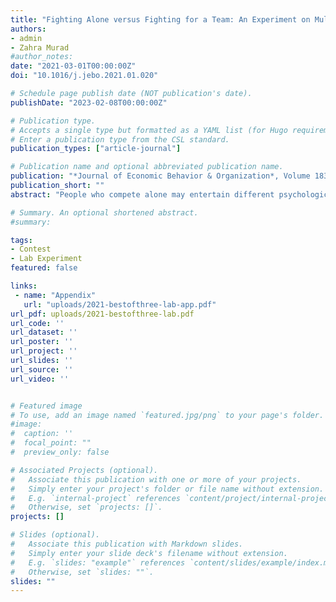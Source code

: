 ```yaml
---
title: "Fighting Alone versus Fighting for a Team: An Experiment on Multiple Pairwise Contests"
authors:
- admin
- Zahra Murad
#author_notes:
date: "2021-03-01T00:00:00Z"
doi: "10.1016/j.jebo.2021.01.020"

# Schedule page publish date (NOT publication's date).
publishDate: "2023-02-08T00:00:00Z"

# Publication type.
# Accepts a single type but formatted as a YAML list (for Hugo requirements).
# Enter a publication type from the CSL standard.
publication_types: ["article-journal"]

# Publication name and optional abbreviated publication name.
publication: "*Journal of Economic Behavior & Organization*, Volume 183, March 2021, 616-631"
publication_short: ""
abstract: "People who compete alone may entertain different psychological motivations from those who compete for a team. We examine how psychological motivations influence individual competitive behavior in response to a head start or a handicap when competing alone or competing for a team. We find that contestants' behavior in both individual and team contests exhibits a psychological momentum effect, whereby leaders fight harder than trailers. However, the momentum effect is significantly larger in individual contests than in team contests and further disappears in team contests that are enriched with pre-play communication. The standard economic model, which predicts neither momentum effects nor treatment differences, fails to explain our findings. The findings can be better explained by a combination of two behavioral models: disappointment aversion and team spirit."

# Summary. An optional shortened abstract.
#summary:

tags:
- Contest
- Lab Experiment
featured: false

links:
 - name: "Appendix"
   url: "uploads/2021-bestofthree-lab-app.pdf"
url_pdf: uploads/2021-bestofthree-lab.pdf
url_code: ''
url_dataset: ''
url_poster: ''
url_project: ''
url_slides: ''
url_source: ''
url_video: ''


# Featured image
# To use, add an image named `featured.jpg/png` to your page's folder.
#image:
#  caption: ''
#  focal_point: ""
#  preview_only: false

# Associated Projects (optional).
#   Associate this publication with one or more of your projects.
#   Simply enter your project's folder or file name without extension.
#   E.g. `internal-project` references `content/project/internal-project/index.md`.
#   Otherwise, set `projects: []`.
projects: []

# Slides (optional).
#   Associate this publication with Markdown slides.
#   Simply enter your slide deck's filename without extension.
#   E.g. `slides: "example"` references `content/slides/example/index.md`.
#   Otherwise, set `slides: ""`.
slides: ""
---
```

